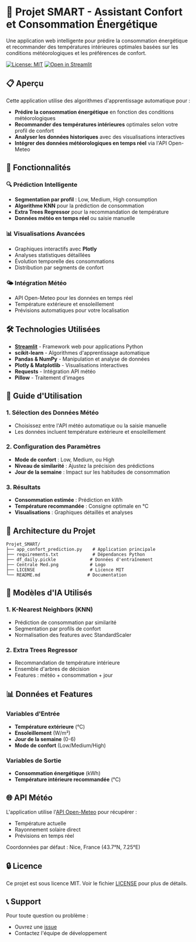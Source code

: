 # 🏡 Projet SMART - Assistant Confort et Consommation Énergétique

Une application web intelligente pour prédire la consommation énergétique et recommander des températures intérieures optimales basées sur les conditions météorologiques et les préférences de confort.

[![License: MIT](https://img.shields.io/badge/License-MIT-yellow.svg)](./LICENSE)
[![Open in Streamlit](https://static.streamlit.io/badges/streamlit_badge_black_white.svg)](https://projetsmart.streamlit.app/)

## 📋 Aperçu

Cette application utilise des algorithmes d'apprentissage automatique pour :
- **Prédire la consommation énergétique** en fonction des conditions météorologiques
- **Recommander des températures intérieures** optimales selon votre profil de confort
- **Analyser les données historiques** avec des visualisations interactives
- **Intégrer des données météorologiques en temps réel** via l'API Open-Meteo

## 🚀 Fonctionnalités

### 🔍 Prédiction Intelligente
- **Segmentation par profil** : Low, Medium, High consumption
- **Algorithme KNN** pour la prédiction de consommation
- **Extra Trees Regressor** pour la recommandation de température
- **Données météo en temps réel** ou saisie manuelle

### 📊 Visualisations Avancées
- Graphiques interactifs avec **Plotly**
- Analyses statistiques détaillées
- Évolution temporelle des consommations
- Distribution par segments de confort

### 🌤️ Intégration Météo
- API Open-Meteo pour les données en temps réel
- Température extérieure et ensoleillement
- Prévisions automatiques pour votre localisation

## 🛠️ Technologies Utilisées

- **[Streamlit](https://streamlit.io)** - Framework web pour applications Python
- **scikit-learn** - Algorithmes d'apprentissage automatique
- **Pandas & NumPy** - Manipulation et analyse de données  
- **Plotly & Matplotlib** - Visualisations interactives
- **Requests** - Intégration API météo
- **Pillow** - Traitement d'images

## 📖 Guide d'Utilisation

### 1. **Sélection des Données Météo**
- Choisissez entre l'API météo automatique ou la saisie manuelle
- Les données incluent température extérieure et ensoleillement

### 2. **Configuration des Paramètres**
- **Mode de confort** : Low, Medium, ou High
- **Niveau de similarité** : Ajustez la précision des prédictions
- **Jour de la semaine** : Impact sur les habitudes de consommation

### 3. **Résultats**
- **Consommation estimée** : Prédiction en kWh
- **Température recommandée** : Consigne optimale en °C
- **Visualisations** : Graphiques détaillés et analyses

## 🔧 Architecture du Projet

```
Projet_SMART/
├── app_confort_prediction.py    # Application principale
├── requirements.txt             # Dépendances Python
├── df_daily.pickle             # Données d'entraînement
├── Centrale Med.png            # Logo
├── LICENSE                     # Licence MIT
└── README.md                  # Documentation
```

## 🧠 Modèles d'IA Utilisés

### 1. **K-Nearest Neighbors (KNN)**
- Prédiction de consommation par similarité
- Segmentation par profils de confort
- Normalisation des features avec StandardScaler

### 2. **Extra Trees Regressor**
- Recommandation de température intérieure
- Ensemble d'arbres de décision
- Features : météo + consommation + jour

## 📊 Données et Features

### Variables d'Entrée
- **Température extérieure** (°C)
- **Ensoleillement** (W/m²)
- **Jour de la semaine** (0-6)
- **Mode de confort** (Low/Medium/High)

### Variables de Sortie
- **Consommation énergétique** (kWh)
- **Température intérieure recommandée** (°C)

## 🌐 API Météo

L'application utilise l'[API Open-Meteo](https://open-meteo.com/) pour récupérer :
- Température actuelle
- Rayonnement solaire direct
- Prévisions en temps réel

Coordonnées par défaut : Nice, France (43.7°N, 7.25°E)

## 🔒 Licence

Ce projet est sous licence MIT. Voir le fichier [LICENSE](LICENSE) pour plus de détails.

## 📞 Support

Pour toute question ou problème :
- Ouvrez une [issue](https://github.com/Fatimouden/Projet_SMART/issues)
- Contactez l'équipe de développement
